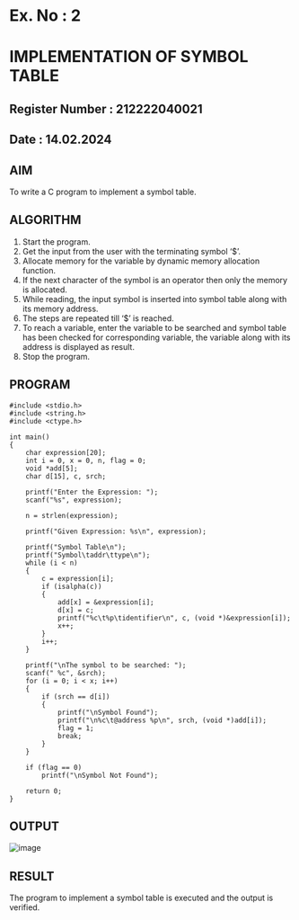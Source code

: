 # Ex. No : 2	
# IMPLEMENTATION OF SYMBOL TABLE 
## Register Number : 212222040021
## Date : 14.02.2024

## AIM   
To write a C program to implement a symbol table.

## ALGORITHM
1.	Start the program.
2.	Get the input from the user with the terminating symbol ‘$’.
3.	Allocate memory for the variable by dynamic memory allocation function.
4.	If the next character of the symbol is an operator then only the memory is allocated.
5.	While reading, the input symbol is inserted into symbol table along with its memory address.
6.	The steps are repeated till ‘$’ is reached.
7.	To reach a variable, enter the variable to be searched and symbol table has been checked for corresponding variable, the variable along with its address is displayed as result.
8.	Stop the program. 

## PROGRAM
```
#include <stdio.h>
#include <string.h>
#include <ctype.h>

int main()
{
    char expression[20];
    int i = 0, x = 0, n, flag = 0;
    void *add[5];
    char d[15], c, srch;

    printf("Enter the Expression: ");
    scanf("%s", expression);

    n = strlen(expression);

    printf("Given Expression: %s\n", expression);

    printf("Symbol Table\n");
    printf("Symbol\taddr\ttype\n");
    while (i < n)
    {
        c = expression[i];
        if (isalpha(c))
        {
            add[x] = &expression[i];
            d[x] = c;
            printf("%c\t%p\tidentifier\n", c, (void *)&expression[i]);
            x++;
        }
        i++;
    }

    printf("\nThe symbol to be searched: ");
    scanf(" %c", &srch);
    for (i = 0; i < x; i++)
    {
        if (srch == d[i])
        {
            printf("\nSymbol Found");
            printf("\n%c\t@address %p\n", srch, (void *)add[i]);
            flag = 1;
            break;
        }
    }

    if (flag == 0)
        printf("\nSymbol Not Found");

    return 0;
}
```

## OUTPUT 
![image](https://github.com/Praveenanagaraji22/19CS409-Compiler-Design-Lab/assets/119393514/a7feb1a0-314a-44a6-a807-d3dd2f36624d)

## RESULT
The program to implement a symbol table is executed and the output is verified.
